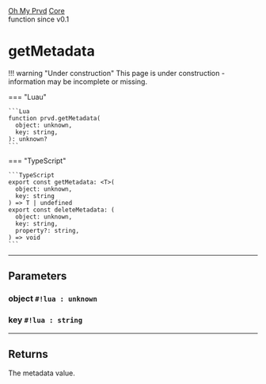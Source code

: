 <div class="ompdoc-api-breadcrumbs">
<a href="../../">Oh My Prvd</a>
<a href="../">Core</a>
</div>

<div class="ompdoc-api-tags">
<span>function</span>
<span>since v0.1</span>
</div>

# getMetadata

!!! warning "Under construction"
    This page is under construction - information may be incomplete or missing.

=== "Luau"

    ```Lua
    function prvd.getMetadata(
      object: unknown,
      key: string,
    ): unknown?
    ```

=== "TypeScript"

    ```TypeScript
    export const getMetadata: <T>(
      object: unknown,
      key: string
    ) => T | undefined
    export const deleteMetadata: (
      object: unknown,
      key: string,
      property?: string,
    ) => void
    ```

---

## Parameters

### object `#!lua : unknown`

### key `#!lua : string`

---

## Returns

The metadata value.
